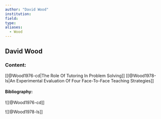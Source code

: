 ```yaml
---
author: "David Wood"
institution:
field:
type:
aliases:
  - Wood
---
```


## David Wood

### Content:
[[@Wood1976-cd|The Role Of Tutoring In Problem Solving]]
[[@Wood1978-ls|An Experimental Evaluation Of Four Face-To-Face Teaching Strategies]]

#### Bibliography:

![[@Wood1976-cd]]

![[@Wood1978-ls]]